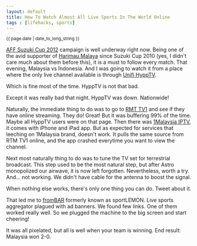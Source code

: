 ```yaml
---
layout: default
title: How To Watch Almost All Live Sports In The World Online
tags : [lifehacks, sports]
---
```

<p><small>{{ page.date | date_to_long_string }}</small></p>

[AFF Suzuki Cup 2012](http://www.affsuzukicup.com/) campaign is well underway right now. Being one of the avid supporter of [Harimau Malaya](http://en.wikipedia.org/wiki/Malaysia_national_football_team) since Suzuki Cup 2010 (yes, I didn't care much about them before this), it is a must to follow every match. That evening, Malaysia vs Indonesia. And I was going to watch it from a place where the only live channel available is through [Unifi HyppTV](http://www.tm.com.my/unifi/hypptv/Pages/abouthypptv.aspx).

Which is fine most of the time. HyppTV is not that bad.

Except it was really bad that night. HyppTV was down. Nationwide!

Naturally, the immediate thing to do was to go to [RMT TV1](http://www.rtm.gov.my/tv1/) and see if they have online streaming. They do! Great! But it was buffering 99% of the time. Maybe all HyppTV users were on that page. Then there was [1Malaysia IPTV](http://www.1malaysiaiptv.com.my/watch.php), it comes with iPhone and iPad app. But as expected for services that leeching on 1Malaysia brand, doesn't work. It pulls the same source from RTM TV1 online, and the app crashed everytime you want to view the channel.

Next most naturally thing to do was to tune the TV set for terrestrial broadcast. This step used to be the most natural step, but after Astro monopolized our airwave, it is now left forgotten. Nevertheless, worth a try. And... not working. We didn't have cable for the antenna to boost the signal.

When nothing else works, there's only one thing you can do. Tweet about it.

That led me to [fromBAR](http://www.frombar.tv/c-1.html) formerly known as sportLEMON. Live sports aggregator plagued with ad banners. We found few links. One of them worked really well. So we plugged the machine to the big screen and start cheering!

It was all pixelated, but all is well when your team is winning. End result: Malaysia won 2-0.